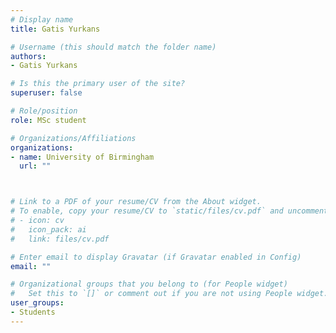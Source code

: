 ```yaml
---
# Display name
title: Gatis Yurkans

# Username (this should match the folder name)
authors:
- Gatis Yurkans

# Is this the primary user of the site?
superuser: false

# Role/position
role: MSc student

# Organizations/Affiliations
organizations:
- name: University of Birmingham
  url: ""



# Link to a PDF of your resume/CV from the About widget.
# To enable, copy your resume/CV to `static/files/cv.pdf` and uncomment the lines below.
# - icon: cv
#   icon_pack: ai
#   link: files/cv.pdf

# Enter email to display Gravatar (if Gravatar enabled in Config)
email: ""

# Organizational groups that you belong to (for People widget)
#   Set this to `[]` or comment out if you are not using People widget.
user_groups:
- Students
---
```


